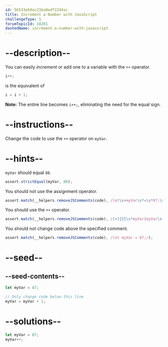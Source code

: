```yaml
---
id: 56533eb9ac21ba0edf2244ac
title: Increment a Number with JavaScript
challengeType: 1
forumTopicId: 18201
dashedName: increment-a-number-with-javascript
---
```


# --description--

You can easily <dfn>increment</dfn> or add one to a variable with the `++` operator.

```js
i++;
```

is the equivalent of

```js
i = i + 1;
```

**Note:** The entire line becomes `i++;`, eliminating the need for the equal sign.

# --instructions--

Change the code to use the `++` operator on `myVar`.

# --hints--

`myVar` should equal `88`.

```js
assert.strictEqual(myVar, 88);
```

You should not use the assignment operator.

```js
assert.match(__helpers.removeJSComments(code), /let\s+myVar\s*=\s*87;\s*\/*.*\s*([+]{2}\s*myVar|myVar\s*[+]{2})/);
```

You should use the `++` operator.

```js
assert.match(__helpers.removeJSComments(code), /[+]{2}\s*myVar|myVar\s*[+]{2}/);
```

You should not change code above the specified comment.

```js
assert.match(__helpers.removeJSComments(code), /let myVar = 87;/);
```

# --seed--

## --seed-contents--

```js
let myVar = 87;

// Only change code below this line
myVar = myVar + 1;
```

# --solutions--

```js
let myVar = 87;
myVar++;
```
